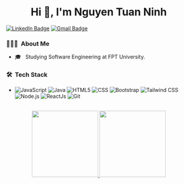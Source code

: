 <h1 align="center">Hi 👋, I'm Nguyen Tuan Ninh</h1>

[![LinkedIn Badge](https://img.shields.io/badge/LinkedIn-0071ab?style=flat-square&logo=LinkedIn&link=https://www.linkedin.com/in/ninh-nguyen-tuan-30a3b6215/)](https://www.linkedin.com/in/ninh-nguyen-tuan-30a3b6215/)
[![Gmail Badge](https://img.shields.io/badge/Gmail-d14836?style=flat-square&logo=Gmail&logoColor=white&link=mailto:nguyentuanninh02@gmail.com)](mailto:nguyentuanninh02@gmail.com)

<!-- <img width="35%" style="margin-left: 10px" align="right" alt="Github" src="https://user-images.githubusercontent.com/48678280/88862734-4903af80-d201-11ea-968b-9c939d88a37c.gif" /> -->
<h3> 👨🏻‍💻 &nbsp;About Me </h3>

-   🎓 &nbsp; Studying Software Engineering at FPT University.


<h3> 🛠 &nbsp;Tech Stack</h3>

-
    ![JavaScript](https://img.shields.io/badge/-JavaScript-333333?style=flat&logo=JavaScript)
    ![Java](https://img.shields.io/badge/-Java-333333?style=flat&logo=java&logoColor=007396)
    ![HTML5](https://img.shields.io/badge/-HTML5-333333?style=flat&logo=HTML5)
    ![CSS](https://img.shields.io/badge/-CSS-333333?style=flat&logo=CSS3&logoColor=1572B6)
    ![Bootstrap](https://img.shields.io/badge/-Bootstrap-333333?style=flat&logo=bootstrap&logoColor=563D7C)
    ![Tailwind CSS](https://img.shields.io/static/v1?style=flat&message=Tailwind+CSS&color=333333&logo=Tailwind+CSS&logoColor=06B6D4&label=)
    ![Node.js](https://img.shields.io/badge/-Node.js-333333?style=flat&logo=node.js)
    ![ReactJs](https://img.shields.io/badge/-ReactJs-333333?logo=react&style=flat)
    ![Git](https://img.shields.io/badge/-Git-333333?style=flat&logo=git)

<br/>

<div align="center">
<a href="https://github.com/nguyentuanninh">
  <img height="180em" src="https://github-readme-stats.vercel.app/api?username=nguyentuanninh&theme=buefy&show_icons=true" />
  <img height="180em" src="https://github-readme-stats.vercel.app/api/top-langs/?username=nguyentuanninh&theme=buefy&layout=compact" />
</a>
</div>
